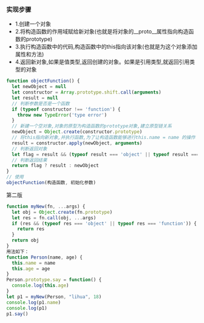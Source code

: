 ### 实现步骤
- 1.创建一个对象
- 2.将构造函数的作用域赋给新对象(也就是将对象的__proto__属性指向构造函数的prototype)
- 3.执行构造函数中的代码,构造函数中的this指向该对象(也就是为这个对象添加属性和方法)
- 4.返回新对象,如果是值类型,返回创建的对象。如果是引用类型,就返回引用类型的对象
```js
function objectFunction() {
  let newObject = null
  let constructor = Array.prototype.shift.call(arguments)
  let result = null
  // 判断参数是否是一个函数
  if (typeof constructor !== 'function') {
    throw new TypeError('type error')
  }
  // 新建一个空对象,对象的原型为构造函数的prototype对象,建立原型链关系
  newObject = Object.create(constructor.prototype)
  // 将this指向新对象,并执行函数,为了让构造函数能够进行this.name = name 的操作
  result = constructor.apply(newObject, arguments)
  // 判断返回对象
  let flag = result && (typeof result === 'object' || typeof result === 'function')
  // 判断返回结果
  return flag ? result : newObject
}
// 使用
objectFunction(构造函数, 初始化参数)
```
第二版
```js
function myNew(fn, ...args) {
  let obj = Object.create(fn.prototype)
  let res = fn.call(obj, ...args)
  if (res && (typeof res === 'object' || typeof res === 'function')) {
    return res
  }
  return obj
}
用法如下：
function Person(name, age) {
  this.name = name
  this.age = age
}
Person.prototype.say = function() {
  console.log(this.age)
}
let p1 = myNew(Person, "lihua", 18)
console.log(p1.name)
console.log(p1)
p1.say()
```